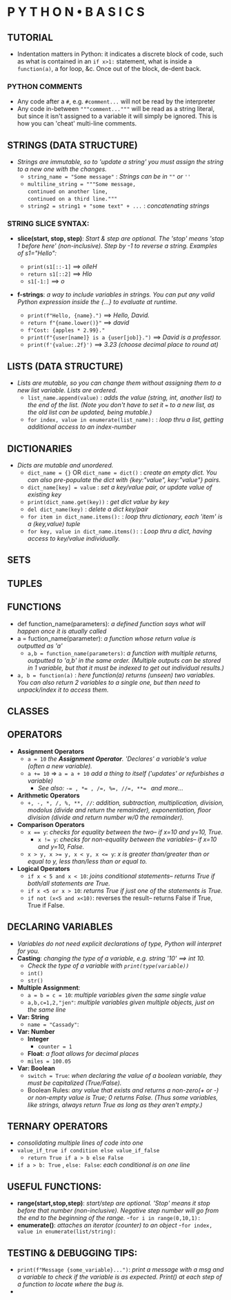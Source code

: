 # P Y T H O N  •  B A S I C S 
## TUTORIAL
- Indentation matters in Python: it indicates a discrete block of code, such as what is contained in an ```if x>1:``` statement, what is inside a ```function(a)```, a for loop, &c. Once out of the block, de-dent back.

### PYTHON COMMENTS
- Any code after a ```#```, e.g. ```#comment...``` will not be read by the interpreter
- Any code in-between ```"""comment..."""``` will be read as a string literal, but since it isn't assigned to a variable it will simply be ignored. This is how you can 'cheat' multi-line comments.

## STRINGS (DATA STRUCTURE)
- *Strings are immutable, so to 'update a string' you must assign the string to a new one with the changes.*
  - ```string_name = "Some message"``` : *Strings can be in ```""``` or ```''```*
  - ```multiline_string = """Some message,```  
  ```continued on another line,```  
  ```continued on a third line."""```
  - ```string2 = string1 + "some text" + ...``` : *concatenating strings*
  
### STRING SLICE SYNTAX:
- **slice(start, stop, step)**: *Start & step are optional. The 'stop' means 'stop 1 before here' (non-inclusive). Step by -1 to reverse a string. Examples of s1="Hello":*
  - ```print(s1[::-1]``` ==> *olleH*
  - ```return s1[::2]``` ==> *Hlo*
  - ```s1[-1:]``` ==> *o*
  

  
- **f-strings**: *a way to include variables in strings. You can put any valid Python expression inside the {...} to evaluate at runtime.*
  - ```print(f"Hello, {name}.")``` ==> *Hello, David.*
  - ```return f"{name.lower()}"``` ==> *david*
  - ```f"Cost: {apples * 2.99}."```
  - ```print(f"{user[name]} is a {user[job]}.")``` ==> *David is a professor.*
  - ```print(f'{value:.2f}')``` ==> *3.23 (choose decimal place to round at)*

## LISTS (DATA STRUCTURE)
- *Lists are mutable, so you can change them without assigning them to a new list variable. Lists are ordered.*
  - ```list_name.append(value)``` : *adds the value (string, int, another list) to the end of the list. (Note you don't have to set it ```=``` to a new list, as the old list can be updated, being mutable.)*
  - ```for index, value in enumerate(list_name):``` : *loop thru a list, getting additional access to an index-number*



## DICTIONARIES
- *Dicts are mutable and unordered.*
  - ```dict_name = {}``` OR ```dict_name = dict()``` : *create an empty dict. You can also pre-populate the dict with {key:"value", key:"value"} pairs.*
  - ```dict_name[key] = value``` : *set a key/value pair, or update value of existing key*
  - ```print(dict_name.get(key))``` : *get dict value by key*
  - ```del dict_name(key)``` : *delete a dict key/pair*
  - ```for item in dict_name.items():``` : *loop thru dictionary, each 'item' is a (key,value) tuple*
  - ```for key, value in dict_name.items():``` : *Loop thru a dict, having access to key/value individually.*

## SETS
## TUPLES



## FUNCTIONS
- def function_name(parameters): *a defined function says what will happen once it is atually called*
- a = fuction_name(parameter): *a function whose return value is outputted as 'a'*
   - ```a,b = function_name(parameters)```: *a function with multiple returns, outputted to 'a,b' in the same order. (Multiple outputs can be stored in 1 variable, but that it must be indexed to get out individual results.)*
- ```a, b = function(a)``` : *here function(a) returns (unseen) two variables. You can also return 2 variables to a single one, but then need to unpack/index it to access them.*

## CLASSES

## OPERATORS
- **Assignment Operators**
  - ```a = 10``` *the __Assignment Operator__. 'Declares' a variable's value (often a new variable).*
  - ```a += 10``` => ```a = a + 10``` *add a thing to itself ('updates' or refurbishes a variable)*
    - *See also:* ```-= , *= , /=, %=, //=, **= ``` *and more...*
- **Arithmetic Operators**
  - ```+, -, *, /, %, **, //```: *addition, subtraction, multiplication, division, modolus (divide and return the remainder), exponentiation, floor division (divide and return number w/0 the remainder).*
- **Comparison Operators**
  - ```x == y```: *checks for equality between the two– if x=10 and y=10, True.*
    - ```x != y```: *checks for non-equality between the variables– if x=10 and y=10, False.*
  - ```x > y, x >= y, x < y, x <= y```: *x is greater than/greater than or equal to y, less than/less than or equal to.*
- **Logical Operators**
  - ```if x < 5 and x < 10```: *joins conditional statements– returns True if both/all statements are True.*
  - ```if x <5 or x > 10```: *returns True if just one of the statements is True.*
  - ```if not (x<5 and x<10)```: reverses the result– returns False if True, True if False.

## DECLARING VARIABLES
  - *Variables do not need explicit declarations of type, Python will interpret for you.*
- **Casting**: *changing the type of a variable, e.g. string '10' ==> int 10.*
    - *Check the type of a variable with ```print(type(variable))```*
  - ```int()```
  - ```str()```
- **Multiple Assignment**:
  - ```a = b = c = 10```: *multiple variables given the same single value*
  - ```a,b,c=1,2,"jen"```: *multiple variables given multiple objects, just on the same line*
- **Var: String**
  - ```name = "Cassady"```: 
- **Var: Number**
  - **Integer**
    - ```counter = 1```
  - **Float**: *a float allows for decimal places*
  - ```miles = 100.05```
- **Var: Boolean**
  - ```switch = True```: *when declaring the value of a boolean variable, they must be capitalized (True/False).*
  - Boolean Rules: *any value that exists and returns a non-zero(+ or -) or non-empty value is True; 0 returns False. (Thus some variables, like strings, always return True as long as they aren't empty.)*

## TERNARY OPERATORS
  - *consolidating multiple lines of code into one*
- ```value_if_true if condition else value_if_false```
  - ```return True if a > b else False```
- ```if a > b: True``` , ```else: False```: *each conditional is on one line*

## USEFUL FUNCTIONS:
- **range(start,stop,step)**: *start/step are optional. 'Stop' means it stop before that number (non-inclusive). Negative step number will go from the end to the beginning of the range.*
  -```for i in range(0,10,1):```
- **enumerate()**: *attaches an iterator (counter) to an object*
  -```for index, value in enumerate(list/string):```



## TESTING & DEBUGGING TIPS:
- ```print(f"Message {some_variable}...")```: *print a message with a msg and a variable to check if the variable is as expected. Print() at each step of a function to locate where the bug is.*
-
